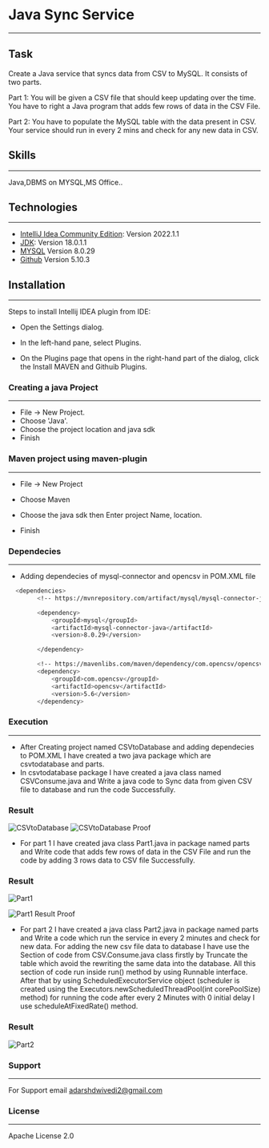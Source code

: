 
# Java Sync Service
***
## Task
Create a Java service that syncs data from CSV to MySQL. It consists of two parts.

Part 1: You will be given a CSV file that should keep updating over the time. You have to right a Java program that adds few rows of data in the CSV File.

Part 2: You have to populate the MySQL table with the data present in CSV. Your service should run in every 2 mins and check for any new data in CSV.

## Skills
***
Java,DBMS on MYSQL,MS Office..

## Technologies
***
* [IntelliJ Idea Community Edition](https://www.jetbrains.com/idea/download/?fromIDE=#section=windows): Version 2022.1.1
* [JDK](https://download.oracle.com/java/18/latest/jdk-18_windows-x64_bin.msi): Version  18.0.1.1 
* [MYSQL](https://dev.mysql.com/downloads/mysql/) Version 8.0.29
* [Github](https://github.com/) Version 5.10.3

## Installation
***


Steps to install Intellij IDEA plugin from IDE:

* Open the Settings dialog.

* In the left-hand pane, select Plugins.

* On the Plugins page that opens in the right-hand part of the dialog, click the Install MAVEN and Githuib Plugins.

### Creating a java Project
***
* File -> New Project.
* Choose 'Java'.
* Choose the project location and java sdk
* Finish

### Maven project using maven-plugin
***
* File -> New Project

* Choose Maven
* Choose the  java sdk then Enter project Name, location.
* Finish
### Dependecies
***
* Adding dependecies of mysql-connector and opencsv in POM.XML file

```bash
  <dependencies>
        <!-- https://mvnrepository.com/artifact/mysql/mysql-connector-java -->

        <dependency>
            <groupId>mysql</groupId>
            <artifactId>mysql-connector-java</artifactId>
            <version>8.0.29</version>

        </dependency>

        <!-- https://mavenlibs.com/maven/dependency/com.opencsv/opencsv -->
        <dependency>
            <groupId>com.opencsv</groupId>
            <artifactId>opencsv</artifactId>
            <version>5.6</version>
        </dependency>
```
### Execution 
***
* After Creating project named CSVtoDatabase and adding dependecies to POM.XML I have created a two java package which are csvtodatabase and parts.
* In csvtodatabase package I have created a java class named CSVConsume.java and Write a java code to Sync data from given CSV file to database and run the code Successfully.
### Result
![CSVtoDatabase](https://user-images.githubusercontent.com/105857305/174337400-45219b6f-79b2-4dd2-9e99-3ba95a91665c.png)
![CSVtoDatabase Proof](https://user-images.githubusercontent.com/105857305/174337800-5e0ce8e4-7568-49e2-887b-98e06e4161e9.png)

* For part 1 I have created java class Part1.java in package named parts and Write code  that adds few rows of data in the CSV File and run the code by adding 3 rows data to CSV file Successfully.
### Result
![Part1](https://user-images.githubusercontent.com/105857305/174338375-8df85e9b-71fd-4abf-93d4-95fc0a7d27dc.png)

![Part1 Result Proof](https://user-images.githubusercontent.com/105857305/174338019-e26addc7-58c3-4a0d-9a28-3431a191e63b.png)

* For part 2 I have created a java class Part2.java in package named parts and Write a code which run the service in every 2 minutes and check for new data. For adding the new csv file data to database I have use the Section of code from CSV.Consume.java class firstly by Truncate the table which avoid the rewriting the same data into the database. All this section of code run inside run() method by using Runnable interface. After that by using ScheduledExecutorService object (scheduler is created using the Executors.newScheduledThreadPool(int corePoolSize) method)  for running the code after every 2 Minutes with 0 initial delay I use scheduleAtFixedRate() method.
### Result 
![Part2](https://user-images.githubusercontent.com/105857305/174338768-86de3ee9-df0a-4ba5-b008-4581cf9b72f0.png)

### Support
***
For Support email adarshdwivedi2@gmail.com

### License
***
Apache License 2.0




